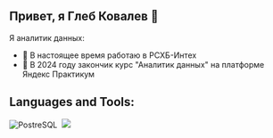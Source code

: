 ## Привет, я Глеб Ковалев  👋

Я аналитик данных:

- 🔭 В настоящее время работаю в РСХБ-Интех
- 🌱 В 2024 году закончик курс "Аналитик данных" на платформе Яндекс Практикум

## Languages and Tools:
  <img src="https://cdn.jsdelivr.net/gh/devicons/devicon@latest/icons//-.svg" title="PostreSQL" />&nbsp;
  <img src="https://cdn.jsdelivr.net/gh/devicons/devicon@latest/icons//-.svg" />
        

